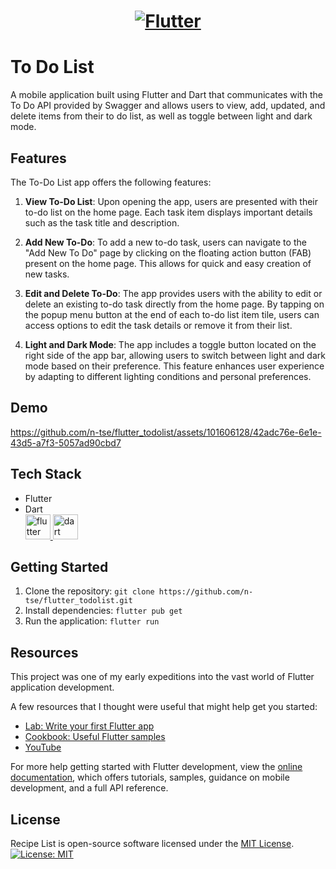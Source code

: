 <a href="https://flutter.dev/">
  <h1 align="center">
    <picture>
      <source media="(prefers-color-scheme: dark)" srcset="https://storage.googleapis.com/cms-storage-bucket/6e19fee6b47b36ca613f.png">
      <img alt="Flutter" src="https://storage.googleapis.com/cms-storage-bucket/c823e53b3a1a7b0d36a9.png">
    </picture>
  </h1>
</a>

# To Do List

A mobile application built using Flutter and Dart that communicates with the To Do API provided by Swagger and allows users to view, add, updated, and delete items from their to do list, as well as toggle between light and dark mode.

## Features

The To-Do List app offers the following features:

1. **View To-Do List**: Upon opening the app, users are presented with their to-do list on the home page. Each task item displays important details such as the task title and description.

2. **Add New To-Do**: To add a new to-do task, users can navigate to the "Add New To Do" page by clicking on the floating action button (FAB) present on the home page. This allows for quick and easy creation of new tasks.

3. **Edit and Delete To-Do**: The app provides users with the ability to edit or delete an existing to-do task directly from the home page. By tapping on the popup menu button at the end of each to-do list item tile, users can access options to edit the task details or remove it from their list.

4. **Light and Dark Mode**: The app includes a toggle button located on the right side of the app bar, allowing users to switch between light and dark mode based on their preference. This feature enhances user experience by adapting to different lighting conditions and personal preferences.

## Demo


https://github.com/n-tse/flutter_todolist/assets/101606128/42adc76e-6e1e-43d5-a7f3-5057ad90cbd7


## Tech Stack
- Flutter
- Dart\
  <a href="https://flutter.dev" target="_blank" rel="noreferrer">
    <img src="https://www.vectorlogo.zone/logos/flutterio/flutterio-icon.svg" alt="flutter" width="40" height="40"/>
  </a>
  <a href="https://dart.dev" target="_blank" rel="noreferrer">
    <img src="https://www.vectorlogo.zone/logos/dartlang/dartlang-icon.svg" alt="dart" width="40" height="40"/>
  </a>

## Getting Started

1. Clone the repository: `git clone https://github.com/n-tse/flutter_todolist.git`
2. Install dependencies: `flutter pub get`
3. Run the application: `flutter run`

## Resources
This project was one of my early expeditions into the vast world of Flutter application development.

A few resources that I thought were useful that might help get you started:

- [Lab: Write your first Flutter app](https://docs.flutter.dev/get-started/codelab)
- [Cookbook: Useful Flutter samples](https://docs.flutter.dev/cookbook)
- [YouTube](https://www.youtube.com/)

For more help getting started with Flutter development, view the
[online documentation](https://docs.flutter.dev/), which offers tutorials,
samples, guidance on mobile development, and a full API reference.

## License

Recipe List is open-source software licensed under the [MIT License](LICENSE).\
[![License: MIT](https://img.shields.io/badge/License-MIT-yellow.svg)](https://opensource.org/licenses/MIT)
